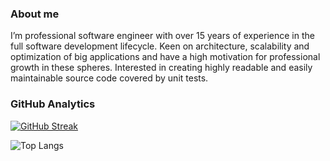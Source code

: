 ### About me

I’m professional software engineer with over 15 years of experience in the full software development lifecycle. Keen on architecture, scalability and optimization of big applications and have a high motivation for professional growth in these spheres. Interested in creating highly readable and easily maintainable source code covered by unit tests.

### GitHub Analytics

[![GitHub Streak](http://github-readme-streak-stats.herokuapp.com?user=ipanfilenko&theme=transparent&card_width=500)](https://git.io/streak-stats)


![Top Langs](https://github-readme-stats.vercel.app/api/top-langs/?username=ipanfilenko&layout=compact)

<!--
**ipanfilenko/ipanfilenko** is a ✨ _special_ ✨ repository because its `README.md` (this file) appears on your GitHub profile.

Here are some ideas to get you started:

- 🔭 I’m currently working on ...
- 🌱 I’m currently learning ...
- 👯 I’m looking to collaborate on ...
- 🤔 I’m looking for help with ...
- 💬 Ask me about ...
- 📫 How to reach me: ...
- 😄 Pronouns: ...
- ⚡ Fun fact: ...
-->
